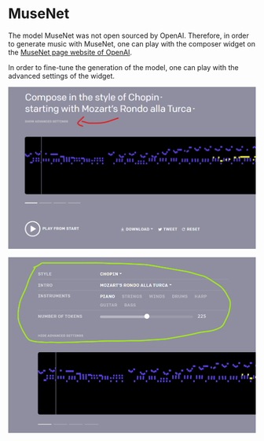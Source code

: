 # MuseNet

The model MuseNet was not open sourced by OpenAI. Therefore, in order to generate music with MuseNet, one can play with the composer widget on the [MuseNet page website of OpenAI](https://openai.com/blog/musenet/).

In order to fine-tune the generation of the model, one can play with the advanced settings of the widget. 


![musenet-composer-settings](resources/musenet-composer.png)

![musenet-advanced-settings](resources/musenet-advanced-settings.png)